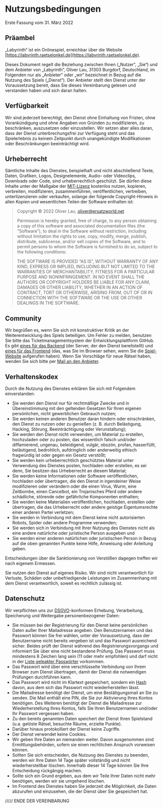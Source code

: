 # Nutzungsbedingungen

Erste Fassung vom 31. März 2022

## Präambel

„Labyrinth“ ist ein Onlinespiel, erreichbar über die Website [https://labyrinth.raetselonkel.de](https://labyrinth.raetselonkel.de).

Dieses Dokument regelt die Beziehung zwischen Ihnen („Nutzer“, „Sie“) und dem Anbieter von „Labyrinth”, Oliver Lau, 31303 Burgdorf, Deutschland, im Folgenden nur als „Anbieter” oder „wir“ bezeichnet in Bezug auf die Nutzung des Spiels („Dienst“). Der Anbieter stellt den Dienst unter der Voraussetzung bereit, dass Sie dieses Vereinbarung gelesen und verstanden haben und sich daran halten.

## Verfügbarkeit

Wir sind jederzeit berechtigt, den Dienst ohne Einhaltung von Fristen, ohne Vorankündigung und ohne Angaben von Gründen zu modifizieren, zu beschränken, auszusetzen oder einzustellen. Wir setzen aber alles daran, dass der Dienst unterbrechungsfrei zur Verfügung steht und das Spielerlebnis zu keinem Zeitpunkt durch unangekündigte Modifikationen oder Beschränkungen beeinträchtigt wird.

## Urheberrecht

Sämtliche Inhalte des Dienstes, beispielhaft und nicht abschließend Texte, Daten, Grafiken, Logos, Designelemente, Audio- oder Videoclips, Downloads oder Code, sind urheberrechtlich geschützt. Sie dürfen diese Inhalte unter der Maßgabe der [MIT-Lizenz](https://dewiki.de/Lexikon/MIT-Lizenz) kostenlos nutzen, kopieren, verbreiten, modifizieren, zusammenführen, veröffentlichen, vertreiben, unterlizenzieren oder verkaufen, solange der folgende Copyright-Hinweis in allen Kopien und wesentlichen Teilen der Software enthalten ist:

> Copyright © 2022 Oliver Lau, oliver@ersatzworld.net
> 
> Permission is hereby granted, free of charge, to any person obtaining a copy of this software and associated  documentation files (the “Software”), to deal in the  Software without restriction, including without limitation  the rights to use, copy, modify, merge, publish,  distribute, sublicense, and/or sell copies of the Software,  and to permit persons to whom the Software is furnished to  do so, subject to the following conditions:
> 
> THE SOFTWARE IS PROVIDED “AS IS”, WITHOUT WARRANTY OF ANY KIND, EXPRESS OR IMPLIED, INCLUDING BUT NOT LIMITED TO THE WARRANTIES OF MERCHANTABILITY, FITNESS FOR A PARTICULAR PURPOSE AND NONINFRINGEMENT. IN NO EVENT SHALL THE AUTHORS OR COPYRIGHT HOLDERS BE LIABLE FOR ANY CLAIM, DAMAGES OR OTHER LIABILITY, WHETHER IN AN ACTION OF CONTRACT, TORT OR OTHERWISE, ARISING FROM, OUT OF OR IN CONNECTION WITH THE SOFTWARE OR THE USE OR OTHER DEALINGS IN THE SOFTWARE.

## Community

Wir begrüßen es, wenn Sie sich mit konstruktiver Kritik an der Weiterentwicklung des Spiels beteiligen. Um Fehler zu melden, benutzen Sie bitte das Ticketmanagementsystem der Entwicklungsplattform GitHub. Es gibt [eines für das Backend](https://github.com/raetselonkel/Labyrinth/issues) (der Server, der den Dienst bereitstellt) und [eines für das Frontend](https://github.com/raetselonkel/Labyrinth-Frontend/issues) (das, was Sie im Browser sehen, wenn Sie die [Spiel-Website](https://labyrinth.raetselonkel.de) aufgerufen haben). Wenn Sie Vorschläge für neue Rätsel haben, wenden Sie sich bitte per [Mail an den Anbieter](mailto:riddle-proposals@ersatzworld.net). 

## Verhaltenskodex

Durch die Nutzung des Dienstes erklären Sie sich mit Folgendem einverstanden:

- Sie werden den Dienst nur für rechtmäßige Zwecke und in Übereinstimmung mit den geltenden Gesetzen für Ihren eigenen persönlichen, nicht gewerblichen Gebrauch nutzen;
- Sie werden keinen anderen Benutzer daran hindern oder einschränken, den Dienst zu nutzen oder zu genießen (z. B. durch Belästigung, Hacking, Störung, Beeinträchtigung oder Verunstaltung);
- Sie werden den Dienst nicht verwenden, um Material zu erstellen, hochzuladen oder zu posten, das wissentlich falsch und/oder diffamierend, ungenau, beleidigend, vulgär, obszön, profan, hasserfüllt, belästigend, bedrohlich, aufdringlich oder anderweitig ethisch fragwürdig ist oder gegen ein Gesetz verstößt; 
- Sie werden kein urheberrechtlich geschütztes Material unter Verwendung des Dienstes posten, hochladen oder erstellen, es sei denn, Sie besitzen das Urheberrecht an diesem Material;
- Sie werden keine Informationen oder Software veröffentlichen, hochladen oder übertragen, die den Dienst in irgendeiner Weise modifizieren oder verändern oder die einen Virus, Wurm, eine Zeitbombe, einen Cancelbot, ein Trojanisches Pferd oder andere schädliche, störende oder gefährliche Komponenten enthalten;
- Sie werden keine Materialien veröffentlichen, hochladen, erstellen oder übertragen, die das Urheberrecht oder andere geistige Eigentumsrechte einer anderen Partei verletzen;
- Sie werden in Verbindung mit dem Dienst keine nicht autorisierten Robots, Spider oder andere Programme verwenden;
- Sie werden sich in Verbindung mit Ihrer Nutzung des Dienstes nicht als eine andere natürliche oder juristische Person ausgeben und
- Sie werden einer anderen natürlichen oder juristischen Person in Bezug auf die oben genannten Punkte keine Hilfe, Anweisung oder Anleitung geben.

Entscheidungen über die Sanktionierung von Verstößen dagegen treffen wir nach eigenem Ermessen.

Sie nutzen den Dienst auf eigenes Risiko. Wir sind nicht verantwortlich für Verluste, Schäden oder unbefriedigende Leistungen im Zusammenhang mit dem Dienst verantwortlich, soweit es rechtlich zulässig ist.

## Datenschutz

Wir verpflichten uns zur [DSGVO](https://eur-lex.europa.eu/legal-content/DE/ALL/?uri=celex%3A32016R0679&tid=311984209)-konformen Erhebung, Verarbeitung, Speicherung und Weitergabe personenbezogener Daten:

- Sie müssen bei der Registrierung für den Dienst keine persönlichen Daten außer Ihrer Mailadresse angeben. Den Benutzernamen und das Passwort können Sie frei wählen, unter der Voraussetzung, dass der Benutzername nicht bereits vergeben ist und das Passwort ausreichend sicher. Beides prüft der Dienst während des Registrierungsvorgangs und informiert Sie über eine nicht bestandene Prüfung. Das Passwort muss mindestens 8 Zeichen lang sein (11 oder mehr empfohlen) und darf nicht in der [Liste geleakter Passwörter](https://github.com/danielmiessler/SecLists/blob/master/Passwords/Common-Credentials/10-million-password-list-top-1000000.txt) vorkommen.
- Das Passwort wird über eine verschlüsselte Verbindung von Ihrem Browser zum Dienst übertragen, damit der Dienst die notwendigen Prüfungen durchführen kann.
- Das Passwort wird nicht im Klartext gespeichert, sondern ein [Hash](https://de.wikipedia.org/wiki/Argon2) davon, aus dem sich das Passwort nicht wiederherstellen lässt.
- Die Mailadresse benötigt der Dienst, um eine Bestätigungsmail an Sie zu senden. Die Mail enthält eine PIN, die Sie zur Aktivierung Ihres Kontos benötigen. Des Weiteren benötigt der Dienst die Mailadresse zur Wiederherstellung Ihres Kontos, falls Sie Ihren Benutzernamen und/oder Ihr Passwort vergessen haben.
- Zu den bereits genannten Daten speichert der Dienst Ihren Spielstand (u.a. gelöste Rätsel, besuchte Räume, erzielte Punkte).
- Darüber hinaus protokolliert der Dienst keine Zugriffe.
- Der Dienst verwendet keine Cookies.
- Wir geben Ihre Daten an niemanden weiter. Davon ausgenommen sind Ermittlungsbehörden, sofern sie einen rechtlichen Anspruch vorweisen können.
- Sollten Sie sich entscheiden, die Nutzung des Dienstes zu beenden, werden wir Ihre Daten 14 Tage später vollständig und nicht wiederherstellbar löschen. Innerhalb dieser 14 Tage können Sie Ihre Entscheidung rückgängig machen.
- Sollte sich ein Grund ergeben, aus dem wir Teile Ihrer Daten nicht mehr benötigen, werden wir sie umgehend löschen.
- Im Frontend des Dienstes haben Sie jederzeit die Möglichkeit, die Daten abzurufen und einzusehen, die der Dienst über Sie gespeichert hat.


 ///// ENDE DER VEREINBARUNG 

